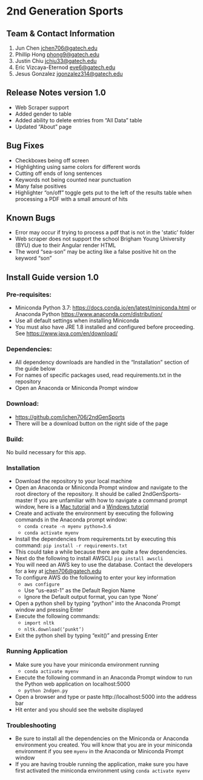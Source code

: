 # 2nd Generation Sports

## Team & Contact Information

1. Jun Chen  jchen706@gatech.edu 
2. Phillip Hong phong9@gatech.edu 
3. Justin Chiu jchiu33@gatech.edu 
4. Eric Vizcaya-Eternod eve6@gatech.edu
5. Jesus Gonzalez jgonzalez314@gatech.edu 

## Release Notes version 1.0
* Web Scraper support
* Added gender to table
* Added ability to delete entries from “All Data” table
* Updated “About” page

## Bug Fixes
* Checkboxes being off screen
* Highlighting using same colors for different words
* Cutting off ends of long sentences
* Keywords not being counted near punctuation
* Many false positives
* Highlighter “on/off” toggle gets put to the left of the results table when processing a PDF with a small amount of hits

## Known Bugs
* Error may occur if trying to process a pdf that is not in the 'static' folder 
* Web scraper does not support the school Brigham Young University (BYU) due to their Angular render HTML
* The word “sea-son” may be acting like a false positive hit on the keyword “son”

## Install Guide version 1.0
### Pre-requisites:
* Miniconda Python 3.7: https://docs.conda.io/en/latest/miniconda.html or Anaconda Python https://www.anaconda.com/distribution/
* Use all default settings when installing Miniconda
* You must also have JRE 1.8 installed and configured before proceeding. See https://www.java.com/en/download/

### Dependencies:
* All dependency downloads are handled in the “Installation” section of the guide below 
* For names of specific packages used, read requirements.txt in the repository
* Open an Anaconda or Miniconda Prompt window

### Download:
* https://github.com/jchen706/2ndGenSports
* There will be a download button on the right side of the page

### Build:
No build necessary for this app.

### Installation
* Download the repository to your local machine
* Open an Anaconda or Miniconda Prompt window and navigate to the root directory of the repository. It should be called 2ndGenSports-master
If you are unfamiliar with how to navigate a command prompt window, here is a [Mac tutorial](https://www.macworld.com/article/2042378/master-the-command-line-navigating-files-and-folders.html "Mac tutorial") and a [Windows tutorial](https://www.watchingthenet.com/how-to-navigate-through-folders-when-using-windows-command-prompt.html "Windows tutorial")
* Create and activate the environment by executing the following commands in the Anaconda prompt window:
    * `conda create -n myenv python=3.6`
    * `conda activate myenv`
* Install the dependencies from requirements.txt by executing this command:
    `pip install -r requirements.txt`
* This could take a while because there are quite a few dependencies.
* Next do the following to install AWSCLI
    `pip install awscli`
* You will need an AWS key to use the database. Contact the developers for a key at jchen706@gatech.edu
* To configure AWS do the following to enter your key information
    * `aws configure`
    * Use “us-east-1” as the Default Region Name
    * Ignore the Default output format, you can type ‘None’
* Open a python shell by typing “python” into the Anaconda Prompt window and pressing Enter
* Execute the following commands:
    * `import nltk`
    * `nltk.download(‘punkt’)`
* Exit the python shell by typing “exit()” and pressing Enter

### Running Application
* Make sure you have your miniconda environment running
    * `conda activate myenv`
* Execute the following command in an Anaconda Prompt window to run the Python web application on localhost:5000
    * `python 2ndgen.py`
* Open a browser and type or paste http://localhost:5000 into the address bar
* Hit enter and you should see the website displayed

### Troubleshooting
* Be sure to install all the dependencies on the Miniconda or Anaconda environment you created. You will know that you are in your miniconda environment if you see `myenv` in the Anaconda or Miniconda Prompt window
* If you are having trouble running the application, make sure you have first activated the miniconda environment using `conda activate myenv`
